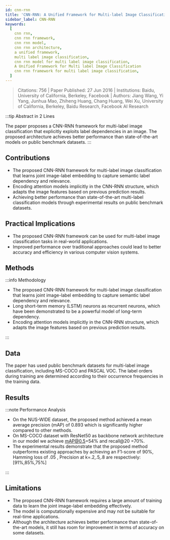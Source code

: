 ```yaml
---
id: cnn-rnn
title: 'CNN-RNN: A Unified Framework for Multi-label Image Classification'
sidebar_label: CNN-RNN
keywords:
  [
    cnn rnn,
    cnn rnn framework,
    cnn rnn model,
    cnn rnn architecture,
    a unified framework, 
    multi label image classification,
    cnn rnn model for multi label image classification,
    A Unified Framework for Multi label Image Classification
    cnn rnn framework for multi label image classification,
  ]
---
```


> Citations: 756 | Paper Published: 27 Jun 2016 | Institutions: Baidu, University of California, Berkeley, Facebook | Authors: Jiang Wang, Yi Yang, Junhua Mao, Zhiheng Huang, Chang Huang, Wei Xu, University of California, Berkeley, Baidu Research, Facebook AI Research

<!-- Prettier doesn't change this -->
:::tip Abstract in 2 Lines

The paper proposes a CNN-RNN framework for multi-label image classification that explicitly exploits label dependencies in an image. The proposed architecture achieves better performance than state-of-the-art models on public benchmark datasets.
:::


## Contributions 

- The proposed CNN-RNN framework for multi-label image classification that learns joint image-label embedding to capture semantic label dependency and relevance.
- Encoding attention models implicitly in the CNN-RNN structure, which adapts the image features based on previous prediction results. 
- Achieving better performance than state-of-the-art multi-label classification models through experimental results on public benchmark datasets.

## Practical Implications

- The proposed CNN-RNN framework can be used for multi-label image classification tasks in real-world applications.
- Improved performance over traditional approaches could lead to better accuracy and efficiency in various computer vision systems.


## Methods
<!-- Prettier doesn't change this -->
:::info Methodology

- The proposed CNN-RNN framework for multi-label image classification that learns joint image-label embedding to capture semantic label dependency and relevance.
- Long short-term memory (LSTM) neurons as recurrent neurons, which have been demonstrated to be a powerful model of long-term dependency. 
- Encoding attention models implicitly in the CNN-RNN structure, which adapts the image features based on previous prediction results.

:::

## Data
The paper has used public benchmark datasets for multi-label image classification, including MS-COCO and PASCAL VOC. The label orders during training are determined according to their occurrence frequencies in the training data.

## Results
<!-- Prettier doesn't change this -->
:::note Performance Analysis

- On the NUS-WIDE dataset, the proposed method achieved a mean average precision (mAP) of 0.893 which is significantly higher compared to other methods.
- On MS-COCO dataset with ResNet50 as backbone network architecture in our model we achieve mAP@0.5=54% and recall@20 =70%. 
- The experimental results demonstrate that the proposed method outperforms existing approaches by achieving an F1-score of 90%, Hamming loss of .05 , Precision at k=.2,.5,.8 are respectively: [91%,85%,75%]

:::


## Limitations

- The proposed CNN-RNN framework requires a large amount of training data to learn the joint image-label embedding effectively.
- The model is computationally expensive and may not be suitable for real-time applications. 
- Although the architecture achieves better performance than state-of-the-art models, it still has room for improvement in terms of accuracy on some datasets.


